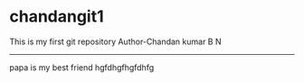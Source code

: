 # chandangit1
This is my first git repository
Author-Chandan kumar B N<br>
<hr>
papa is my best friend
hgfdhgfhgfdhfg
